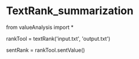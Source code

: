 # TextRank_summarization

from valueAnalysis import *


rankTool = textRank('input.txt', 'output.txt')


sentRank = rankTool.sentValue()
